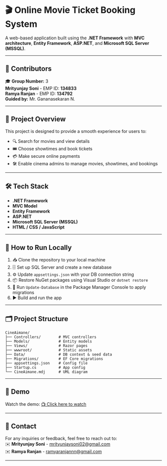 

# 🎬 Online Movie Ticket Booking System

A web-based application built using the **.NET Framework** with **MVC architecture**, **Entity Framework**, **ASP.NET**, and **Microsoft SQL Server (MSSQL)**.

---

## 👥 Contributors

🎓 **Group Number:** 3  
**Mrityunjay Soni** - EMP ID: **134833**  
**Ramya Ranjan** - EMP ID: **134792**  
**Guided by:** Mr. Gananasekaran N.


---

## 📌 Project Overview

This project is designed to provide a smooth experience for users to:

* 🔍 Search for movies and view details
* 🎟️ Choose showtimes and book tickets
* 💳 Make secure online payments
* 🛠️ Enable cinema admins to manage movies, showtimes, and bookings

---

## 🛠️ Tech Stack

* **.NET Framework**
* **MVC Model**
* **Entity Framework**
* **ASP.NET**
* **Microsoft SQL Server (MSSQL)**
* **HTML / CSS / JavaScript**

---

## 🚀 How to Run Locally

1. 📥 Clone the repository to your local machine
2. 🗄️ Set up SQL Server and create a new database
3. ⚙️ Update `appsettings.json` with your DB connection string
4. 📦 Restore NuGet packages using Visual Studio or `dotnet restore`
5. 🧱 Run `Update-Database` in the Package Manager Console to apply migrations
6. ▶️ Build and run the app 

---

## 🗂️ Project Structure

```
CineAimane/
├── Controllers/        # MVC controllers
├── Models/             # Entity models
├── Views/              # Razor pages
├── wwwroot/            # Static assets
├── Data/               # DB context & seed data
├── Migrations/         # EF Core migrations
├── appsettings.json    # Config file
├── Startup.cs          # App config
└── CineAimane.mdj      # UML diagram
```

---

## 🎥 Demo

Watch the demo: [📺 Click here to watch](https://drive.google.com/file/d/1GHaV40LnurKgMvmLS5YYDvqVzbkEhIN1/view?usp=sharing)

---

## 📧 Contact

For any inquiries or feedback, feel free to reach out to:  
✉️ **Mrityunjay Soni** - [mrityunjaysoni02@gmail.com](mailto:mrityunjaysoni02@gmail.com)  
✉️ **Ramya Ranjan** - [ramyaranjannn@gmail.com](mailto:ramyaranjannn@gmail.com)

---
